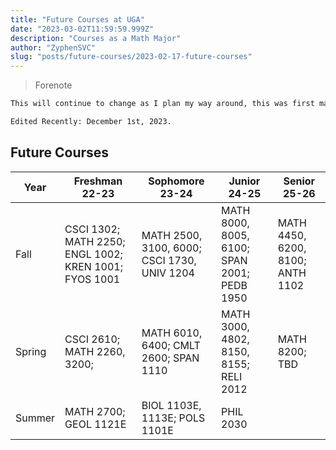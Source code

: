 ```yaml
---
title: "Future Courses at UGA"
date: "2023-03-02T11:59:59.999Z"
description: "Courses as a Math Major"
author: "ZyphenSVC"
slug: "posts/future-courses/2023-02-17-future-courses"
---
```


> Forenote

```md
This will continue to change as I plan my way around, this was first made on December 29th, 2022.

Edited Recently: December 1st, 2023.
```

## Future Courses

| Year   | Freshman 22-23                                        | Sophomore 23-24                            | Junior 24-25                                | Senior 25-26                     |
|--------|-------------------------------------------------------|--------------------------------------------|---------------------------------------------|----------------------------------|
| Fall   | CSCI 1302; MATH 2250; ENGL 1002; KREN 1001; FYOS 1001 | MATH 2500, 3100, 6000; CSCI 1730, UNIV 1204 | MATH 8000, 8005, 6100; SPAN 2001; PEDB 1950 | MATH 4450, 6200, 8100; ANTH 1102 |
| Spring | CSCI 2610; MATH 2260, 3200;                           | MATH 6010, 6400; CMLT 2600; SPAN 1110       | MATH 3000, 4802, 8150, 8155; RELI 2012            | MATH 8200; TBD                              |
| Summer | MATH 2700; GEOL 1121E                                 | BIOL 1103E, 1113E; POLS 1101E               | PHIL 2030                                   |                                  |